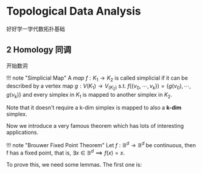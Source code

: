 # Topological Data Analysis

好好学一学代数拓扑基础

## 2 Homology 同调

开始数洞

!!! note "Simplicial Map"
    A *map* $f: K_1 \rightarrow K_2$ is called simplicial if it can be described by a vertex map $g: V(K_1) \rightarrow V_(K_2)$ s.t. $f(\{v_0, \cdots, v_k\}) = \{g(v_0), \cdots, g(v_k)\}$ and every simplex in $K_1$ is mapped to another simplex in $K_2$.

Note that it doesn't require a k-dim simplex is mapped to also a **k-dim** simplex.

Now we introduce a very famous theorem which has lots of interesting applications.

!!! note "Brouwer Fixed Point Theorem"
    Let $f: \mathbb{B}^d \rightarrow \mathbb{B}^d$ be continuous, then f has a fixed point, that is, $\exists x \in \mathbb{B}^d \implies f(x) = x$.

To prove this, we need some lemmas. The first one is:


